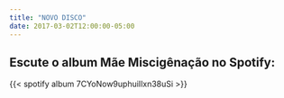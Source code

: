 ```yaml
---
title: "NOVO DISCO"
date: 2017-03-02T12:00:00-05:00
---
```

Escute o album Mãe Miscigênação no Spotify:
----------------------------------
{{< spotify album 7CYoNow9uphuiIlxn38uSi >}}

